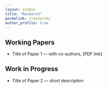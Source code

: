 ```yaml
---
layout: single
title: "Research"
permalink: /research/
author_profile: true
---
```


## Working Papers
- Title of Paper 1 — with co-authors, [PDF link]

## Work in Progress
- Title of Paper 2 — short description
